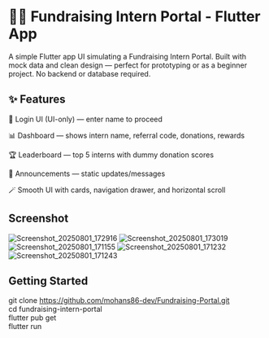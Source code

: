 # 🧑‍💻 Fundraising Intern Portal - Flutter App
A simple Flutter app UI simulating a Fundraising Intern Portal. Built with mock data and clean design — perfect for prototyping or as a beginner project. No backend or database required.

## ✨ Features
🔐 Login UI (UI-only) — enter name to proceed

📊 Dashboard — shows intern name, referral code, donations, rewards

🏆 Leaderboard — top 5 interns with dummy donation scores

📢 Announcements — static updates/messages

🪄 Smooth UI with cards, navigation drawer, and horizontal scroll

## Screenshot
![Screenshot_20250801_172916](https://github.com/user-attachments/assets/620803c4-9a4b-4585-adae-c09d39a090e8)
![Screenshot_20250801_173019](https://github.com/user-attachments/assets/2036e2cc-4969-43fc-99d4-8c8d1fb0ae5e)
![Screenshot_20250801_171155](https://github.com/user-attachments/assets/65bb1eea-73dd-427d-ba11-cf24d1dd8a5b)
![Screenshot_20250801_171232](https://github.com/user-attachments/assets/de7d29e6-159e-4733-b8a6-17f72ef74864)
![Screenshot_20250801_171243](https://github.com/user-attachments/assets/14cd1487-2987-4af9-977b-9d6b4c575246)

## Getting Started
git clone https://github.com/mohans86-dev/Fundraising-Portal.git <br>
cd fundraising-intern-portal <br>
flutter pub get <br>
flutter run

